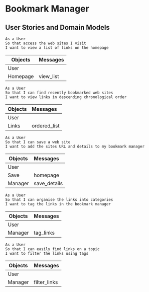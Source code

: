 # Bookmark Manager

## User Stories and Domain Models
```
As a User
So that access the web sites I visit
I want to view a list of links on the homepage
```
|Objects| Messages|
|------|:------|
|User |   |
|Homepage| view_list|

```
As a User
So that I can find recently bookmarked web sites
I want to view links in descending chronological order
```
|Objects| Messages|
|------|:------|
|User |   |
|Links| ordered_list|

```
As a User
So that I can save a web site
I want to add the sites URL and details to my bookmark manager
```
|Objects| Messages|
|------|:------|
|User |   |
|Save| homepage|
|Manager| save_details|

```
As a User
So that I can organise the links into categories
I want to tag the links in the bookmark manager
```
|Objects| Messages|
|------|:------|
|User |   |
|Manager| tag_links|

```
As a User
So that I can easily find links on a topic
I want to filter the links using tags
```
|Objects| Messages|
|------|:------|
|User |   |
|Manager| filter_links|
